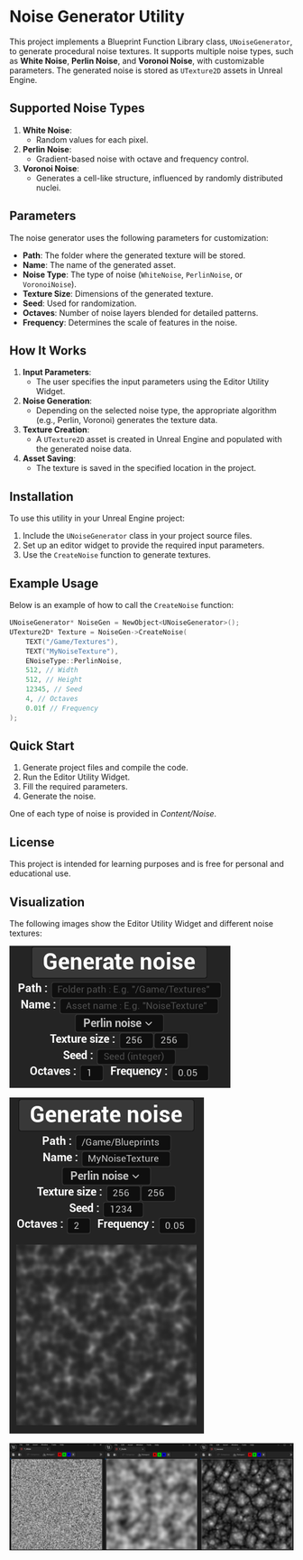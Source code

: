 # Noise Generator Utility

This project implements a Blueprint Function Library class, `UNoiseGenerator`, to generate procedural noise textures. It supports multiple noise types, such as **White Noise**, **Perlin Noise**, and **Voronoi Noise**, with customizable parameters. The generated noise is stored as `UTexture2D` assets in Unreal Engine.

## Supported Noise Types

1. **White Noise**:
   - Random values for each pixel.
2. **Perlin Noise**:
   - Gradient-based noise with octave and frequency control.
3. **Voronoi Noise**:
   - Generates a cell-like structure, influenced by randomly distributed nuclei.

## Parameters

The noise generator uses the following parameters for customization:

- **Path**: The folder where the generated texture will be stored.
- **Name**: The name of the generated asset.
- **Noise Type**: The type of noise (`WhiteNoise`, `PerlinNoise`, or `VoronoiNoise`).
- **Texture Size**: Dimensions of the generated texture.
- **Seed**: Used for randomization.
- **Octaves**: Number of noise layers blended for detailed patterns.
- **Frequency**: Determines the scale of features in the noise.

## How It Works

1. **Input Parameters**: 
   - The user specifies the input parameters using the Editor Utility Widget.
2. **Noise Generation**:
   - Depending on the selected noise type, the appropriate algorithm (e.g., Perlin, Voronoi) generates the texture data.
3. **Texture Creation**:
   - A `UTexture2D` asset is created in Unreal Engine and populated with the generated noise data.
4. **Asset Saving**:
   - The texture is saved in the specified location in the project.

## Installation

To use this utility in your Unreal Engine project:

1. Include the `UNoiseGenerator` class in your project source files.
2. Set up an editor widget to provide the required input parameters.
3. Use the `CreateNoise` function to generate textures.

## Example Usage

Below is an example of how to call the `CreateNoise` function:

```cpp
UNoiseGenerator* NoiseGen = NewObject<UNoiseGenerator>();
UTexture2D* Texture = NoiseGen->CreateNoise(
    TEXT("/Game/Textures"),
    TEXT("MyNoiseTexture"),
    ENoiseType::PerlinNoise,
    512, // Width
    512, // Height
    12345, // Seed
    4, // Octaves
    0.01f // Frequency
);
```
## Quick Start
1. Generate project files and compile the code.
2. Run the Editor Utility Widget.
3. Fill the required parameters.
4. Generate the noise.

One of each type of noise is provided in *Content/Noise*.

## License
This project is intended for learning purposes and is free for personal and educational use.

## Visualization

The following images show the Editor Utility Widget and different noise textures:

![](ReadMeContent/EditorWidget.png)

![](ReadMeContent/EditorWidgetWNoise.png)

![](ReadMeContent/Noises.png)